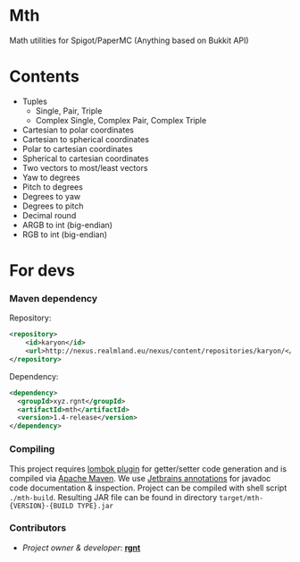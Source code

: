 # Mth
Math utilities for Spigot/PaperMC (Anything based on Bukkit API)

# Contents
- Tuples
  - Single, Pair, Triple
  - Complex Single, Complex Pair, Complex Triple
- Cartesian to polar coordinates 
- Cartesian to spherical coordinates
- Polar to cartesian coordinates 
- Spherical to cartesian coordinates
- Two vectors to most/least vectors 
- Yaw to degrees
- Pitch to degrees
- Degrees to yaw
- Degrees to pitch
- Decimal round
- ARGB to int (big-endian)
- RGB to int  (big-endian)

# For devs
### Maven dependency
Repository:
```xml
<repository>
    <id>karyon</id>
    <url>http://nexus.realmland.eu/nexus/content/repositories/karyon/</url>
</repository>
```
Dependency:
```xml
<dependency>
  <groupId>xyz.rgnt</groupId>
  <artifactId>mth</artifactId>
  <version>1.4-release</version>
</dependency>
```
### Compiling
This project requires [lombok plugin](https://plugins.jetbrains.com/plugin/6317-lombok/) for getter/setter code generation and is compiled via [Apache Maven](https://maven.apache.org/). 
We use [Jetbrains annotations](https://mvnrepository.com/artifact/org.jetbrains/annotations/16.0.1) for javadoc code documentation & inspection.
Project can be compiled with shell script `./mth-build`. Resulting JAR file can be found in directory `target/mth-{VERSION}-{BUILD TYPE}.jar`

### Contributors
- *Project owner & developer*: [**rgnt**](https://rgnter.github.io)
